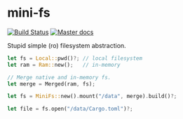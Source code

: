 # mini-fs

[![Build Status](https://travis-ci.org/germangb/mini-fs.svg?branch=master)](https://travis-ci.org/germangb/mini-fs)
[![Master docs](https://img.shields.io/badge/docs-master-blue.svg?style=flat-square)](https://germangb.github.io/mini-fs/)

Stupid simple (ro) filesystem abstraction.

```rust
let fs = Local::pwd()?; // local filesystem
let ram = Ram::new();   // in-memory

// Merge native and in-memory fs.
let merge = Merged(ram, fs);

let fs = MiniFs::new().mount("/data", merge).build()?;

let file = fs.open("/data/Cargo.toml")?;
```
